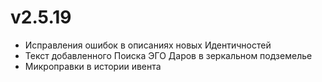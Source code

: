 # v2.5.19
- Исправления ошибок в описаниях новых Идентичностей
- Текст добавленного Поиска ЭГО Даров в зеркальном подземелье
- Микроправки в истории ивента
